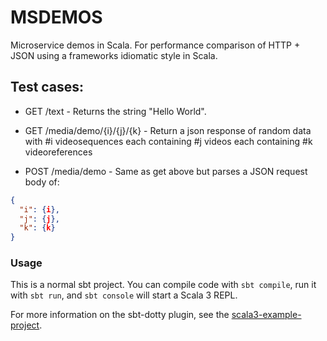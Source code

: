# MSDEMOS

Microservice demos in Scala. For performance comparison of HTTP + JSON using a frameworks idiomatic style in Scala.

## Test cases:

- GET /text - Returns the string "Hello World".

- GET /media/demo/{i}/{j}/{k} - Return a json response of random data with #i videosequences each containing #j videos each containing #k videoreferences

- POST /media/demo - Same as get above but parses a JSON request body of:

```json
{
  "i": {i},
  "j": {j},
  "k": {k}
}

```

### Usage

This is a normal sbt project. You can compile code with `sbt compile`, run it with `sbt run`, and `sbt console` will start a Scala 3 REPL.

For more information on the sbt-dotty plugin, see the
[scala3-example-project](https://github.com/scala/scala3-example-project/blob/main/README.md).
